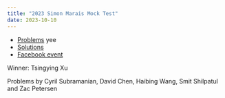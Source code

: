 ```yaml
---
title: "2023 Simon Marais Mock Test"
date: 2023-10-10
---
```


- [Problems](problems.pdf) <!--more--> yee
- [Solutions](solutions.pdf)
- [Facebook event](https://www.facebook.com/events/1045899583384517)



Winner: Tsingying Xu

Problems by Cyril Subramanian, David Chen, Haibing Wang, Smit Shilpatul and Zac Petersen